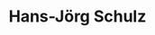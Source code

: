 ---
layout: team-member
first_name: Hans-Jörg
last_name: Schulz
title: "Hans-Jörg Schulz"
key: schulz
permalink: /persons/schulz/
role: alumni
email: contact@hjschulz.net
image: /assets/images/team/schulz.png
organization: University of Rostock
position:
website: http://www.informatik.uni-rostock.de/~hs162/
---